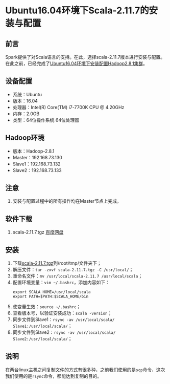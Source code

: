 # Ubuntu16.04环境下Scala-2.11.7的安装与配置
## 前言
Spark提供了对Scala语言的支持。在此，选择scala-2.11.7版本进行安装与配置。在此之前，已经完成了[Ubuntu16.04环境下安装配置Hadoop2.8.1集群](https://github.com/hemajun815/tutorial/blob/master/apache/1.installing-hadoop2.8.1-on-ubuntu.md)。
## 设备配置
- 系统：Ubuntu
- 版本：16.04
- 处理器：Intel(R) Core(TM) i7-7700K CPU @ 4.20GHz
- 内存：2.0GB
- 类型：64位操作系统 64位处理器
## Hadoop环境
- 版本：Hadoop-2.8.1
- Master：192.168.73.130
- Slave1：192.168.73.132
- Slave2：192.168.73.133
## 注意
1. 安装与配置过程中的所有操作均在Master节点上完成。
## 软件下载
1. scala-2.11.7.tgz [百度网盘](https://pan.baidu.com/s/1gfzmIT9)
## 安装
1. 下载[scala-2.11.7.tgz](https://pan.baidu.com/s/1gfzmIT9)到/root/tmp/文件夹下；
2. 解压文件：`tar -zxvf scala-2.11.7.tgz -C /usr/local/`；
3. 重命名文件：`mv /usr/local/scala-2.11.7 /usr/local/scala`；
4. 配置环境变量：`vim ~/.bashrc`，添加内容如下：
	```text
	export SCALA_HOME=/usr/local/scala
	export PATH=$PATH:$SCALA_HOME/bin
	```
5. 使变量生效：`source ~/.bashrc`；
6. 查看版本号，以验证安装成功：`scala -version`；
7. 同步文件到Slave1：`rsync -av /usr/local/scala/ Slave1:/usr/local/scala/`；
8. 同步文件到Slave2：`rsync -av /usr/local/scala/ Slave2:/usr/local/scala/`；
## 说明
在两台linux主机之间复制文件的方式有很多种，之前我们使用的是`scp`命令，这次我们使用的是`rsync`命令，都能达到复制的目的。
